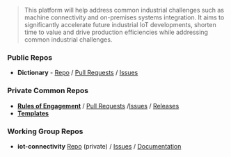  > This platform will help address common industrial challenges such as machine connectivity and on-premises systems integration. It aims to significantly accelerate future industrial IoT developments, shorten time to value and drive production efficiencies while addressing common industrial challenges.
 
### Public Repos
 * **Dictionary** -
 [Repo]() / [Pull Requests]() / [Issues]() 
 
### Private Common Repos
 * **[Rules of Engagement](https://github.com/OpenManufacturingPlatform/rules-of-engagement)** / [Pull Requests]() /[Issues](https://github.com/OpenManufacturingPlatform/rules-of-engagement/issues) / [Releases](https://github.com/OpenManufacturingPlatform/rules-of-engagement/releases)
 * **[Templates](https://github.com/OpenManufacturingPlatform/templates)**
 
### Working Group Repos
 * **iot-connectivity** [Repo]() (private) / [Issues]() / [Documentation]()
 
 
  
 
